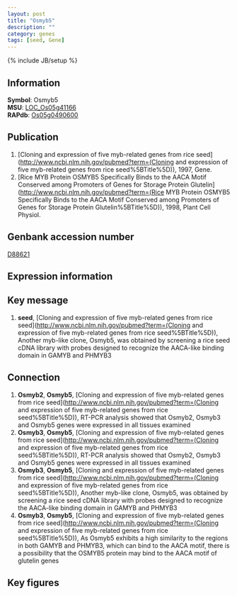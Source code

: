 ```yaml
---
layout: post
title: "Osmyb5"
description: ""
category: genes
tags: [seed, Gene]
---
```

{% include JB/setup %}

## Information
__Symbol__: Osmyb5  
__MSU__: [LOC_Os05g41166](http://rice.plantbiology.msu.edu/cgi-bin/ORF_infopage.cgi?orf=LOC_Os05g41166)  
__RAPdb__: [Os05g0490600](http://rapdb.dna.affrc.go.jp/viewer/gbrowse_details/irgsp1?name=Os05g0490600)  

## Publication
1. [Cloning and expression of five myb-related genes from rice seed](http://www.ncbi.nlm.nih.gov/pubmed?term=(Cloning and expression of five myb-related genes from rice seed%5BTitle%5D)), 1997, Gene.
2. [Rice MYB Protein OSMYB5 Specifically Binds to the AACA Motif Conserved among Promoters of Genes for Storage Protein Glutelin](http://www.ncbi.nlm.nih.gov/pubmed?term=(Rice MYB Protein OSMYB5 Specifically Binds to the AACA Motif Conserved among Promoters of Genes for Storage Protein Glutelin%5BTitle%5D)), 1998, Plant Cell Physiol.

## Genbank accession number
[D88621](http://www.ncbi.nlm.nih.gov/nuccore/D88621)

## Expression information

## Key message
1. __seed__, [Cloning and expression of five myb-related genes from rice seed](http://www.ncbi.nlm.nih.gov/pubmed?term=(Cloning and expression of five myb-related genes from rice seed%5BTitle%5D)),  Another myb-like clone, Osmyb5, was obtained by screening a rice seed cDNA library with probes designed to recognize the AACA-like binding domain in GAMYB and PHMYB3

## Connection
1. __Osmyb2__, __Osmyb5__, [Cloning and expression of five myb-related genes from rice seed](http://www.ncbi.nlm.nih.gov/pubmed?term=(Cloning and expression of five myb-related genes from rice seed%5BTitle%5D)),  RT-PCR analysis showed that Osmyb2, Osmyb3 and Osmyb5 genes were expressed in all tissues examined
2. __Osmyb3__, __Osmyb5__, [Cloning and expression of five myb-related genes from rice seed](http://www.ncbi.nlm.nih.gov/pubmed?term=(Cloning and expression of five myb-related genes from rice seed%5BTitle%5D)),  RT-PCR analysis showed that Osmyb2, Osmyb3 and Osmyb5 genes were expressed in all tissues examined
3. __Osmyb3__, __Osmyb5__, [Cloning and expression of five myb-related genes from rice seed](http://www.ncbi.nlm.nih.gov/pubmed?term=(Cloning and expression of five myb-related genes from rice seed%5BTitle%5D)),  Another myb-like clone, Osmyb5, was obtained by screening a rice seed cDNA library with probes designed to recognize the AACA-like binding domain in GAMYB and PHMYB3
4. __Osmyb3__, __Osmyb5__, [Cloning and expression of five myb-related genes from rice seed](http://www.ncbi.nlm.nih.gov/pubmed?term=(Cloning and expression of five myb-related genes from rice seed%5BTitle%5D)),  As Osmyb5 exhibits a high similarity to the regions in both GAMYB and PHMYB3, which can bind to the AACA motif, there is a possibility that the OSMYB5 protein may bind to the AACA motif of glutelin genes

## Key figures


